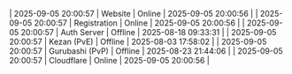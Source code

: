 | 2025-09-05 20:00:57 | Website | Online | 2025-09-05 20:00:56 |
| 2025-09-05 20:00:57 | Registration | Online | 2025-09-05 20:00:56 |
| 2025-09-05 20:00:57 | Auth Server | Offline | 2025-08-18 09:33:31 |
| 2025-09-05 20:00:57 | Kezan (PvE) | Offline | 2025-08-03 17:58:02 |
| 2025-09-05 20:00:57 | Gurubashi (PvP) | Offline | 2025-08-23 21:44:06 |
| 2025-09-05 20:00:57 | Cloudflare | Online | 2025-09-05 20:00:56 |
